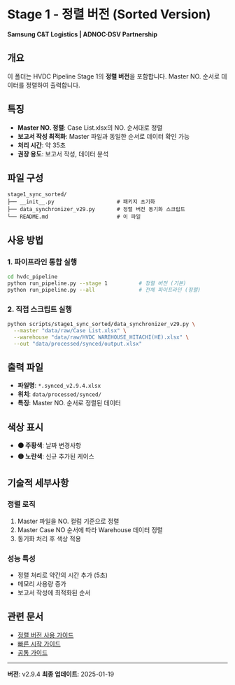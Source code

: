 # Stage 1 - 정렬 버전 (Sorted Version)

**Samsung C&T Logistics | ADNOC·DSV Partnership**

## 개요

이 폴더는 HVDC Pipeline Stage 1의 **정렬 버전**을 포함합니다. Master NO. 순서로 데이터를 정렬하여 출력합니다.

## 특징

- **Master NO. 정렬**: Case List.xlsx의 NO. 순서대로 정렬
- **보고서 작성 최적화**: Master 파일과 동일한 순서로 데이터 확인 가능
- **처리 시간**: 약 35초
- **권장 용도**: 보고서 작성, 데이터 분석

## 파일 구성

```
stage1_sync_sorted/
├── __init__.py                    # 패키지 초기화
├── data_synchronizer_v29.py       # 정렬 버전 동기화 스크립트
└── README.md                      # 이 파일
```

## 사용 방법

### 1. 파이프라인 통합 실행
```bash
cd hvdc_pipeline
python run_pipeline.py --stage 1          # 정렬 버전 (기본)
python run_pipeline.py --all              # 전체 파이프라인 (정렬)
```

### 2. 직접 스크립트 실행
```bash
python scripts/stage1_sync_sorted/data_synchronizer_v29.py \
  --master "data/raw/Case List.xlsx" \
  --warehouse "data/raw/HVDC WAREHOUSE_HITACHI(HE).xlsx" \
  --out "data/processed/synced/output.xlsx"
```

## 출력 파일

- **파일명**: `*.synced_v2.9.4.xlsx`
- **위치**: `data/processed/synced/`
- **특징**: Master NO. 순서로 정렬된 데이터

## 색상 표시

- **🟠 주황색**: 날짜 변경사항
- **🟡 노란색**: 신규 추가된 케이스

## 기술적 세부사항

### 정렬 로직
1. Master 파일을 NO. 컬럼 기준으로 정렬
2. Master Case NO 순서에 따라 Warehouse 데이터 정렬
3. 동기화 처리 후 색상 적용

### 성능 특성
- 정렬 처리로 약간의 시간 추가 (5초)
- 메모리 사용량 증가
- 보고서 작성에 최적화된 순서

## 관련 문서

- [정렬 버전 사용 가이드](../../docs/sorted_version/STAGE1_USER_GUIDE.md)
- [빠른 시작 가이드](../../docs/sorted_version/QUICK_START.md)
- [공통 가이드](../../docs/common/STAGE_BY_STAGE_GUIDE.md)

---

**버전**: v2.9.4
**최종 업데이트**: 2025-01-19
